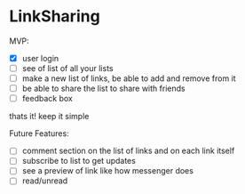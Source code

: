 # LinkSharing

MVP:
 - [x] user login
 - [ ] see of list of all your lists
 - [ ] make a new list of links, be able to add and remove from it
 - [ ] be able to share the list to share with friends
 - [ ] feedback box

thats it! keep it simple

Future Features:
 - [ ] comment section on the list of links and on each link itself
 - [ ] subscribe to list to get updates
 - [ ] see a preview of link like how messenger does
 - [ ] read/unread
